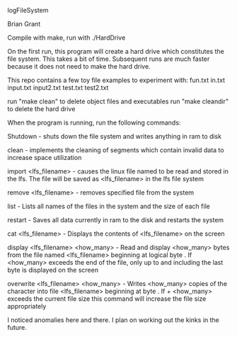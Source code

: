 logFileSystem

Brian Grant

Compile with make, run with ./HardDrive

On the first run, this program will create a hard drive which constitutes the
	file system. This takes a bit of time. Subsequent runs are much faster 
	because it does not need to make the hard drive. 

This repo contains a few toy file examples to experiment with:
	fun.txt
	in.txt
	input.txt
	input2.txt
	test.txt
	test2.txt

run "make clean" to delete object files and executables 
run "make cleandir" to delete the hard drive

When the program is running, run the following commands:

Shutdown - shuts down the file system and writes anything in ram to disk
	
clean - implements the cleaning of segments which contain invalid data
	to increase space utilization

import <filename> <lfs_filename> - causes the linux file named <filename>
	to be read and stored in the lfs. The file will be saved as 
	<lfs_filename> in the lfs file system

remove <lfs_filename> - removes specified file from the system

list - Lists all names of the files in the system and the size of each
	file

restart - Saves all data currently in ram to the disk and restarts the
	system

cat <lfs_filename> - Displays the contents of <lfs_filename> on the screen 

display <lfs_filename> <how_many> <start> - Read and display <how_many> 
	bytes from the file named <lfs_filename> beginning at logical byte 
	<start>. If <how_many> exceeds the end of the file, only up to and 
	including the last byte is displayed on the screen
	
overwrite <lfs_filename> <how_many> <start> <c> - Writes <how_many>
	copies of the character <c> into file <lfs_filename> beginning at
	byte <start>. If <start> + <how_many> exceeds the current file size
	this command will increase the file size appropriately 

I noticed anomalies here and there. I plan on working out the kinks in the 
future.
